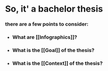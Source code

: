 # So, it' a bachelor thesis

### there are a few points to consider:
- ### What are [[Infographics]]?
- ### What is the [[Goal]] of the thesis?
- ### What is the [[Context]] of the thesis?

